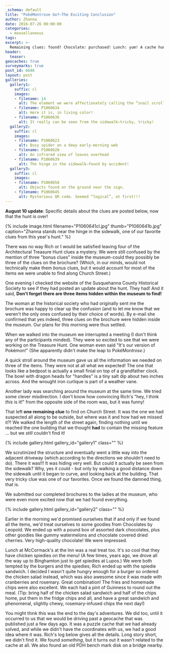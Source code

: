 ```yaml
---
_schema: default
title: "PokéMontrose Go?—The Exciting Conclusion"
author: Zhanna
date: 2016-07-26 00:00:00
categories:
  - moosellaneous
tags:
excerpt: >-
  Remaining clues: found! Chocolate: purchased! Lunch: yum! A cache hunt and a serendipitous bench mark find: whee! Fantastic day in Susquehanna County with Rich.
header:
  teaser:
geocaches: true
surveymarks: true
post_id: 6646
layout: post        
galleries:
  gallery1:
    suffix: cl
    images:
    - filename: 14
      alt: The element we were affectionately calling the “snail scroll”
    - filename: P1060634
      alt: Here it is, in living color!
    - filename: P1060636
      alt: It really can be seen from the sidewalk—tricky, tricky! 
  gallery2:
    suffix: cl
    images:
    - filename: P1060623
      alt: Busy spider on a dewy early-morning web
    - filename: P1060628
      alt: An infrared view of leaves overhead
    - filename: P1060639
      alt: The hinge in the sidewalk—found by accident!
  gallery3:
    suffix: cl
    images:
    - filename: P1060658
      alt: Objects found on the ground near the sign.
    - filename: P1060645
      alt: Mysterious QR code. Seemed “logical”, at first!!!          
---
```


<div class="alert alert-success"><strong>August 10 update</strong>: Specific details about the clues are posted below, now that the hunt is over!</div>

{% include image.html filename="P1060641cl.jpg" thumb="P1060641b.jpg" caption="Zhanna stands near the hinge in the sidewalk, one of our favorite clues from this year's hunt." %}

There was no way Rich or I would be satisfied leaving four of the Architectural Treasure Hunt clues a mystery. We were still confused by the mention of three "bonus clues" inside the museum-could they possibly be three of the clues on the brochure? (Which, in our minds, would not technically make them <em>bonus</em> clues, but it would account for most of the items we were unable to find along Church Street.)

One evening I checked the website of the Susquehanna County Historical Society to see if they had posted an update about the hunt.  They had! And it said, **Don't forget there are three items hidden within the museum to find!** 

The woman at the historical society who had originally sent me the brochure was happy to clear up the confusion (and to let me know that we weren't the only ones confused by their choice of words). By e-mail she confirmed that yes indeed, three clues on the brochure were hidden inside the museum. Our plans for this morning were thus settled.

When we walked into the museum we interrupted a meeting (I don't think any of the participants minded). They were so excited to see that we were working on the Treasure Hunt. One woman even said "It's our version of Pokémon!" (She apparently didn't make the leap to PokéMon<em>trose</em>.)

A quick stroll around the museum gave us all the information we needed on three of the items. They were not at all what we expected! The one that looks like a bedpost is actually a small finial on top of a grandfather clock. The bowl with dragon heads for "handles" is a tiny salt dip about two inches across. And the wrought iron curlique is part of a weather vane.

Another lady was searching around the museum at the same time. We tried some clever misdirection. I don't know how convincing Rich's "hey, I think _this_ is it!" from the opposite side of the room was, but it was funny!

That left **one remaining clue** to find on Church Street. It was the one we had suspected all along to be outside, but where was it and how had we missed it?! We walked the length of the street again, finding nothing until we reached the one building that we thought **had** to contain the missing feature ... but we _still_ couldn't find it! 

{% include gallery.html gallery_id="gallery1" class="" %}

We scrutinized the structure and eventually went a little way into the adjacent driveway (which according to the directions we shouldn't need to do). There it was!!! It was hiding very well. But could it actually be seen from the sidewalk? Why, yes it could - but only by walking a good distance down the sidewalk until it began to curve, and looking back at the building. That very tricky clue was one of our favorites. Once we found the damned thing, that is.

We submitted our completed brochures to the ladies at the museum, who were even more excited now that we had found everything. <!-- Recall the hinge set into the flagstone walk, how I asked about it and found out that it had been a cover on a cistern, but how one guy insisted it was a cover for a tunnel on the Underground Railroad-->

{% include gallery.html gallery_id="gallery2" class="" %}

Earlier in the morning we'd promised ourselves that if and only if we found all the items, we'd treat ourselves to some goodies from Chocolates by Leopold. We ended up with a pound box of assorted dark chocolates, plus other goodies like gummy watermelons and chocolate covered dried cherries. Very high-quality chocolate! We were impressed. 

Lunch at McCormack's at the Inn was a real treat too. It's so cool that they have chicken spiedies on the menu! (A few times, years ago, we drove all the way up to Binghamton just to get spiedies at Lupos.) We were both tempted by the burgers and the spiedies; Rich ended up with the spiedie sandwich. I decided I wasn't quite hungry enough for a burger so ordered the chicken salad instead, which was also awesome since it was made with cranberries and rosemary. Great combination! The fries and homemade chips were also excellent. We each had a pint of Guinness to round out the meal. (Tip: bring half of the chicken salad sandwich and half of the chips home, put them in the fridge chips and all, and have a great sandwich and phenomenal, slightly chewy, rosemary-infused chips the next day!)  

You might think this was the end to the day's adventures. We did too, until it occurred to us that we would be driving past a geocache that was published just a few days ago. It was a puzzle cache that we had already solved, and while we didn't have the coordinates with us, we had a good idea where it was. Rich's log below gives all the details. Long story short, we didn't find it. We found _something_, but it turns out it wasn't related to the cache at all. We also found an old PDH bench mark disk on a bridge nearby.



